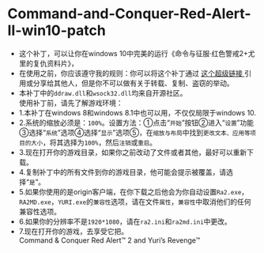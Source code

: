 # Command-and-Conquer-Red-Alert-II-win10-patch<br>
* 这个补丁，可以让你在windows 10中完美的运行《命令与征服·红色警戒2+尤里的复仇资料片》，<br>
* 在使用之前，你应该遵守我的规则：你可以将这个补丁通过 [ 这个超级链接 ]( https://github.com/873578156/Command-and-Conquer-Red-Alert-II-win10-patch )引用或分享给其他人，但是你不可以做有关于转载、复制、盗窃的举动。<br>
* 本补丁中的`ddraw.dll`和`wsock32.dll`均来自开源社区。<br>
使用补丁前，请先了解游戏环境：<br>
* 1.本补丁在windows 8和windows 8.1中也可以用，不仅仅局限于windows 10.<br>
* 2.系统的缩放必须是：`100%`。设置方法：①点击“`开始`”按钮②进入“`设置`”功能③选择“`系统`”选项④选择“`显示`”选项⑤，在`缩放与布局`中找到`更改文本、应用等项目的大小`，将其选择为`100%`，然后`注销`或`重启`。<br>
* 3.现在打开你的游戏目录，如果你之前改动了文件或者其他，最好可以重新下载。<br>
* 4.复制补丁中的所有文件到你的游戏目录，他可能会提示被覆盖，请选择“`是`”。<br>
* 5.如果你使用的是origin客户端，在你下载之后他会为你自动设置`Ra2.exe`，`RA2MD.exe`，`YURI.exe`的`兼容性`选项，请在文件`属性`，`兼容性`中取消他们的任何兼容性选项。<br>
* 6.如果你的分辨率不是`1920*1080`，请在`ra2.ini`和`ra2md.ini`中更改。<br>
* 7.现在打开你的游戏，去享受它把。<br>
Command & Conquer Red Alert™ 2 and Yuri’s Revenge™
